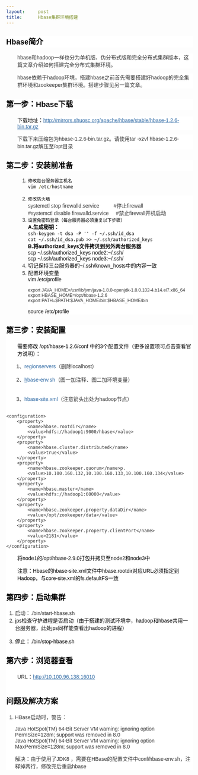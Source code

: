 ```yaml
---
layout:     post
title:      Hbase集群环境搭建
---
```

<div id="article_content" class="article_content clearfix csdn-tracking-statistics" data-pid="blog" data-mod="popu_307" data-dsm="post">
								            <link rel="stylesheet" href="https://csdnimg.cn/release/phoenix/template/css/ck_htmledit_views-f76675cdea.css">
						<div class="htmledit_views" id="content_views">
                <h2 style="font-size:20px;font-weight:normal;line-height:1.5;color:rgb(0,0,0);border-bottom-color:rgb(46,61,84);font-family:Arial, sans-serif;background-color:rgb(255,255,255);"><strong>Hbase简介</strong></h2><p style="margin-left:30px;color:rgb(51,51,51);background-color:rgb(255,255,255);font-family:Arial, sans-serif;font-size:14px;">hbase和hadoop一样也分为单机版、伪分布式版和完全分布式集群版本，这篇文章介绍如何搭建完全分布式集群环境。</p><p style="margin-left:30px;color:rgb(51,51,51);background-color:rgb(255,255,255);font-family:Arial, sans-serif;font-size:14px;">hbase依赖于hadoop环境，搭建hbase之前首先需要搭建好hadoop的完全集群环境和zookeeper集群环境。搭建步骤见另一篇文章。</p><h2 style="font-size:20px;font-weight:normal;line-height:1.5;color:rgb(0,0,0);border-bottom-color:rgb(46,61,84);font-family:Arial, sans-serif;background-color:rgb(255,255,255);"><strong>第一步：Hbase下载</strong></h2><p style="margin-left:30px;color:rgb(51,51,51);background-color:rgb(255,255,255);font-family:Arial, sans-serif;font-size:14px;"><span style="color:rgb(0,0,0);">下载地址：<a href="http://mirrors.shuosc.org/apache/hbase/stable/hbase-1.2.6-bin.tar.gz" rel="nofollow" class="external-link" style="color:rgb(50,108,166);">http://mirrors.shuosc.org/apache/hbase/stable/hbase-1.2.6-bin.tar.gz</a></span></p><p style="margin-left:30px;color:rgb(51,51,51);background-color:rgb(255,255,255);font-family:Arial, sans-serif;font-size:14px;">下载下来压缩包为hbase-1.2.6-bin.tar.gz。请使用tar -xzvf hbase-1.2.6-bin.tar.gz解压至/opt目录</p><h2 style="font-size:20px;font-weight:normal;line-height:1.5;color:rgb(0,0,0);border-bottom-color:rgb(46,61,84);font-family:Arial, sans-serif;background-color:rgb(255,255,255);"><strong>第二步：安装前准备</strong></h2><ol class="linenums" style="margin-left:35px;color:rgb(51,51,51);font-family:Arial, sans-serif;"><li class="L0" style="font-size:14px;"><span style="color:rgb(0,0,0);"><code class="language-bash" style="font-family:monospace;"><span class="com" style="background-color:rgb(255,255,255);">修改每台服务器主机名</span></code></span><br><code class="language-bash" style="background-color:rgb(255,255,255);font-family:monospace;"><span class="pln" style="color:rgb(0,0,0);">vim </span><span class="pun" style="color:rgb(102,102,0);">/</span><span class="pln" style="color:rgb(0,0,0);">etc</span><span class="pun" style="color:rgb(102,102,0);">/</span><span class="pln" style="color:rgb(0,0,0);">hostname</span></code><br><code class="language-bash" style="background-color:rgb(255,255,255);font-family:monospace;"><span class="pln" style="color:rgb(0,0,0);"><img class="confluence-embedded-image confluence-external-resource" src="https://confluence.evergrande.com/download/attachments/4326586/image2017-11-29%2016%3A49%3A5.png?version=1&amp;modificationDate=1511945351000&amp;api=v2" style="border:0px;" alt=""><img src="https://img-blog.csdn.net/20180503093247774?watermark/2/text/aHR0cHM6Ly9ibG9nLmNzZG4ubmV0L1NDWV9TaGFkb3c=/font/5a6L5L2T/fontsize/400/fill/I0JBQkFCMA==/dissolve/70" alt=""></span></code></li><li class="L0" style="font-size:14px;background-color:rgb(255,255,255);"><code class="language-bash" style="font-family:monospace;"><span class="pln" style="color:rgb(0,0,0);">修改防火墙</span></code><br>systemctl stop firewalld.service          #停止firewall<br>#systemctl disable firewalld.service     #禁止firewall开机启动<code class="language-bash" style="font-family:monospace;"><span class="pln" style="color:rgb(0,0,0);"><br></span></code></li><li class="L0" style="font-size:14px;background-color:rgb(255,255,255);"><code class="language-bash" style="font-family:monospace;"><span class="pln" style="color:rgb(0,0,0);">设置免密码登录（每台服务器必须重复以下步骤）</span></code><br><span style="color:rgb(0,0,0);"><strong>A.生成秘钥：</strong><br></span><code class="language-bash" style="font-family:monospace;"><span class="pln" style="color:rgb(0,0,0);">ssh-keygen -t dsa -P '' -f ~/.ssh/id_dsa</span></code><br><code class="language-bash" style="font-family:monospace;"><span class="pln" style="color:rgb(0,0,0);">cat ~/.ssh/id_dsa.pub &gt;&gt; ~/.ssh/authorized_keys</span></code><br><strong><span style="color:rgb(0,0,0);">B.将authorized_keys文件拷贝到另外两台服务器</span></strong><br><span style="color:rgb(0,0,0);">scp ~/.ssh/authorized_keys node2:~/.ssh/</span><span style="color:rgb(0,0,0);"> </span><br><span style="color:rgb(0,0,0);">scp ~/.ssh/authorized_keys node3:~/.ssh/</span><code class="language-bash" style="font-family:monospace;"><span class="pln" style="color:rgb(0,0,0);"><br></span></code></li><li class="L0" style="font-size:14px;background-color:rgb(255,255,255);"><span style="color:rgb(0,0,0);">切记保持三台服务器的~/.ssh/known_hosts中的内容一致</span></li><li class="L0" style="background-color:rgb(255,255,255);"><span style="font-size:14px;color:rgb(0,0,0);">配置环境变量</span><br><span style="font-size:14px;color:rgb(0,0,0);">vim /etc/profile</span><p style="color:rgb(51,51,51);background-color:transparent;"><span style="font-size:12px;">export JAVA_HOME=/usr/lib/jvm/java-1.8.0-openjdk-1.8.0.102-4.b14.el7.x86_64<br>export HBASE_HOME=/opt/hbase-1.2.6<br>export PATH=$PATH:$JAVA_HOME/bin:$HBASE_HOME/bin</span></p><p style="font-size:14px;color:rgb(51,51,51);background-color:transparent;"><span style="color:rgb(0,0,0);">source /etc/profile</span></p></li></ol><div style="color:rgb(51,51,51);font-family:Arial, sans-serif;font-size:14px;background-color:rgb(255,255,255);"><h2 class="L0" style="font-size:20px;font-weight:normal;line-height:1.5;color:rgb(0,0,0);border-bottom-color:rgb(46,61,84);"><strong>第三步：安装配置</strong></h2><p style="margin-left:30px;color:rgb(51,51,51);background-color:transparent;"><span style="color:rgb(0,0,0);">需要修改 /opt/hbase-1.2.6/conf 中的3个配置文件（更多设置项可点击查看官方说明）：</span></p><div>       1、<span style="color:#326ca6;">regionservers</span>（删除localhost）</div><div>          <img src="https://img-blog.csdn.net/20180427151818833?watermark/2/text/aHR0cHM6Ly9ibG9nLmNzZG4ubmV0L1NDWV9TaGFkb3c=/font/5a6L5L2T/fontsize/400/fill/I0JBQkFCMA==/dissolve/70" alt=""></div><div>       2、<a href="https://confluence.evergrande.com/download/attachments/4326660/hbase-env.sh?version=1&amp;modificationDate=1512123130000&amp;api=v2" rel="nofollow" style="color:rgb(50,108,166);">h</a><span style="color:#326ca6;">base-env.sh</span>（图一加注释、图二加环境变量）</div><div>         <img class="confluence-embedded-image" src="https://confluence.evergrande.com/download/attachments/4326660/image2018-3-26%2014%3A38%3A44.png?version=1&amp;modificationDate=1522046347000&amp;api=v2" style="border:0px;" alt=""><img src="https://img-blog.csdn.net/20180427151925265?watermark/2/text/aHR0cHM6Ly9ibG9nLmNzZG4ubmV0L1NDWV9TaGFkb3c=/font/5a6L5L2T/fontsize/400/fill/I0JBQkFCMA==/dissolve/70" alt=""></div><div>         <img class="confluence-embedded-image" src="https://confluence.evergrande.com/download/attachments/4326660/image2018-3-26%2014%3A39%3A23.png?version=1&amp;modificationDate=1522046386000&amp;api=v2" style="border:0px;" alt=""><img src="https://img-blog.csdn.net/20180427151946368?watermark/2/text/aHR0cHM6Ly9ibG9nLmNzZG4ubmV0L1NDWV9TaGFkb3c=/font/5a6L5L2T/fontsize/400/fill/I0JBQkFCMA==/dissolve/70" alt=""></div><div>       3、<span style="color:#326ca6;">hbase-site.xml</span>（注意箭头出处为hadoop节点）</div><div>         <img class="confluence-embedded-image" src="https://confluence.evergrande.com/download/attachments/4326660/image2018-3-26%2014%3A41%3A21.png?version=1&amp;modificationDate=1522046504000&amp;api=v2" style="border:0px;" alt=""><pre><code class="language-html">&lt;configuration&gt;
    &lt;property&gt;
        &lt;name&gt;hbase.rootdir&lt;/name&gt;
        &lt;value&gt;hdfs://hadoop1:9000/hbase&lt;/value&gt;
    &lt;/property&gt;
    &lt;property&gt;
        &lt;name&gt;hbase.cluster.distributed&lt;/name&gt;
        &lt;value&gt;true&lt;/value&gt;
    &lt;/property&gt;
    &lt;property&gt;
        &lt;name&gt;hbase.zookeeper.quorum&lt;/name&gt;p.
        &lt;value&gt;10.100.160.132,10.100.160.133,10.100.160.134&lt;/value&gt;
    &lt;/property&gt;
    &lt;property&gt;
        &lt;name&gt;hbase.master&lt;/name&gt;
        &lt;value&gt;hdfs://hadoop1:60000&lt;/value&gt;
    &lt;/property&gt;
    &lt;property&gt;
        &lt;name&gt;hbase.zookeeper.property.dataDir&lt;/name&gt;
        &lt;value&gt;/opt/zookeeper/data&lt;/value&gt;
    &lt;/property&gt;
    &lt;property&gt;
        &lt;name&gt;hbase.zookeeper.property.clientPort&lt;/name&gt;
        &lt;value&gt;2181&lt;/value&gt;
    &lt;/property&gt;
&lt;/configuration&gt;</code></pre></div><p class="L0" style="margin-left:30px;color:rgb(51,51,51);background-color:transparent;"><span style="color:rgb(0,0,0);">将node1的/opt/hbase-2.9.0打包并拷贝至node2和node3中</span></p><p class="L0" style="margin-left:30px;color:rgb(51,51,51);background-color:transparent;"><span style="color:rgb(0,0,0);">注意：Hbase的hbase-site.xml文件中hbase.rootdir对应URL必须指定到Hadoop，与core-site.xml的fs.defaultFS一致</span></p><h2 class="L0" style="font-size:20px;font-weight:normal;line-height:1.5;color:rgb(0,0,0);border-bottom-color:rgb(46,61,84);"><strong>第四步：启动集群</strong></h2><ol><li class="L0">启动：./bin/start-hbase.sh</li><li class="L0"><span style="color:rgb(0,0,0);">jps检查守护进程是否启动（由于搭建的测试环境中，hadoop和hbase共用一台服务器，此处jps同样能查看出hadoop的进程）</span><br><span style="color:rgb(0,0,0);"><img class="confluence-embedded-image" src="https://confluence.evergrande.com/download/attachments/4326660/image2017-12-1%2018%3A18%3A30.png?version=1&amp;modificationDate=1512123516000&amp;api=v2" style="border:0px;" alt=""><img src="https://img-blog.csdn.net/20180427152107665?watermark/2/text/aHR0cHM6Ly9ibG9nLmNzZG4ubmV0L1NDWV9TaGFkb3c=/font/5a6L5L2T/fontsize/400/fill/I0JBQkFCMA==/dissolve/70" alt=""></span></li><li class="L0"><span style="color:rgb(0,0,0);">停止：./bin/stop-hbase.sh</span></li></ol><h2 class="L0" style="font-size:20px;font-weight:normal;line-height:1.5;color:rgb(0,0,0);border-bottom-color:rgb(46,61,84);"><strong>第六步：浏览器查看</strong></h2><p class="L0" style="margin-left:30px;color:rgb(51,51,51);background-color:transparent;">URL：<a href="http://10.100.96.138:16010/" rel="nofollow" class="external-link" style="color:rgb(50,108,166);">http://10.100.96.138:16010</a></p><p class="L0" style="margin-left:30px;color:rgb(51,51,51);background-color:transparent;"><img class="confluence-embedded-image" src="https://confluence.evergrande.com/download/attachments/4326660/image2017-12-1%2018%3A19%3A19.png?version=1&amp;modificationDate=1512123566000&amp;api=v2" style="border:0px;" alt=""><img src="https://img-blog.csdn.net/20180427152140842?watermark/2/text/aHR0cHM6Ly9ibG9nLmNzZG4ubmV0L1NDWV9TaGFkb3c=/font/5a6L5L2T/fontsize/400/fill/I0JBQkFCMA==/dissolve/70" alt=""></p><h2 class="L0" style="font-size:20px;font-weight:normal;line-height:1.5;color:rgb(0,0,0);border-bottom-color:rgb(46,61,84);"><strong>问题及解决方案</strong></h2><ol><li>HBase启动时，警告： <p style="color:rgb(51,51,51);background-color:transparent;">Java HotSpot(TM) 64-Bit Server VM warning: ignoring option PermSize=128m; support was removed in 8.0 <br>Java HotSpot(TM) 64-Bit Server VM warning: ignoring option MaxPermSize=128m; support was removed in 8.0</p>解决：由于使用了JDK8 ，需要在HBase的配置文件中conf/hbase-env.sh，注释掉两行，修改完后重启hbase<img class="confluence-embedded-image" src="https://confluence.evergrande.com/download/attachments/4326660/image2017-12-1%2018%3A23%3A43.png?version=1&amp;modificationDate=1512123830000&amp;api=v2" alt="" style="border:0px;"><img src="https://img-blog.csdn.net/20180503093532756?watermark/2/text/aHR0cHM6Ly9ibG9nLmNzZG4ubmV0L1NDWV9TaGFkb3c=/font/5a6L5L2T/fontsize/400/fill/I0JBQkFCMA==/dissolve/70" alt=""></li></ol></div>            </div>
                </div>